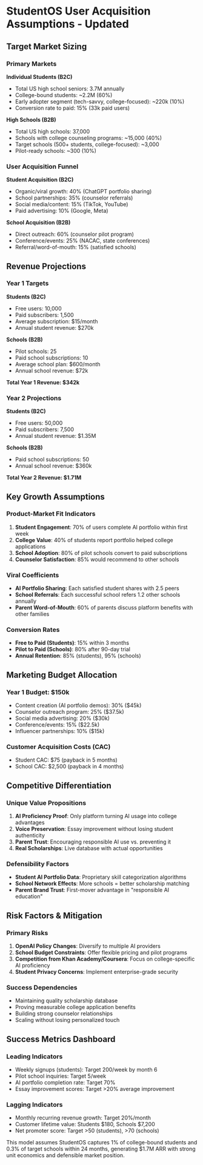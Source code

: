 # StudentOS User Acquisition Assumptions - Updated

## Target Market Sizing

### Primary Markets

**Individual Students (B2C)**
- Total US high school seniors: 3.7M annually
- College-bound students: ~2.2M (60%)
- Early adopter segment (tech-savvy, college-focused): ~220k (10%)
- Conversion rate to paid: 15% (33k paid users)

**High Schools (B2B)**
- Total US high schools: 37,000
- Schools with college counseling programs: ~15,000 (40%)
- Target schools (500+ students, college-focused): ~3,000
- Pilot-ready schools: ~300 (10%)

### User Acquisition Funnel

**Student Acquisition (B2C)**
- Organic/viral growth: 40% (ChatGPT portfolio sharing)
- School partnerships: 35% (counselor referrals)
- Social media/content: 15% (TikTok, YouTube)
- Paid advertising: 10% (Google, Meta)

**School Acquisition (B2B)**
- Direct outreach: 60% (counselor pilot program)
- Conference/events: 25% (NACAC, state conferences)
- Referral/word-of-mouth: 15% (satisfied schools)

## Revenue Projections

### Year 1 Targets
**Students (B2C)**
- Free users: 10,000
- Paid subscribers: 1,500
- Average subscription: $15/month
- Annual student revenue: $270k

**Schools (B2B)**
- Pilot schools: 25
- Paid school subscriptions: 10
- Average school plan: $600/month
- Annual school revenue: $72k

**Total Year 1 Revenue: $342k**

### Year 2 Projections
**Students (B2C)**
- Free users: 50,000
- Paid subscribers: 7,500
- Annual student revenue: $1.35M

**Schools (B2B)**
- Paid school subscriptions: 50
- Annual school revenue: $360k

**Total Year 2 Revenue: $1.71M**

## Key Growth Assumptions

### Product-Market Fit Indicators
1. **Student Engagement**: 70% of users complete AI portfolio within first week
2. **College Value**: 40% of students report portfolio helped college applications
3. **School Adoption**: 80% of pilot schools convert to paid subscriptions
4. **Counselor Satisfaction**: 85% would recommend to other schools

### Viral Coefficients
- **AI Portfolio Sharing**: Each satisfied student shares with 2.5 peers
- **School Referrals**: Each successful school refers 1.2 other schools annually
- **Parent Word-of-Mouth**: 60% of parents discuss platform benefits with other families

### Conversion Rates
- **Free to Paid (Students)**: 15% within 3 months
- **Pilot to Paid (Schools)**: 80% after 90-day trial
- **Annual Retention**: 85% (students), 95% (schools)

## Marketing Budget Allocation

### Year 1 Budget: $150k
- Content creation (AI portfolio demos): 30% ($45k)
- Counselor outreach program: 25% ($37.5k)
- Social media advertising: 20% ($30k)
- Conference/events: 15% ($22.5k)
- Influencer partnerships: 10% ($15k)

### Customer Acquisition Costs (CAC)
- Student CAC: $75 (payback in 5 months)
- School CAC: $2,500 (payback in 4 months)

## Competitive Differentiation

### Unique Value Propositions
1. **AI Proficiency Proof**: Only platform turning AI usage into college advantages
2. **Voice Preservation**: Essay improvement without losing student authenticity
3. **Parent Trust**: Encouraging responsible AI use vs. preventing it
4. **Real Scholarships**: Live database with actual opportunities

### Defensibility Factors
- **Student AI Portfolio Data**: Proprietary skill categorization algorithms
- **School Network Effects**: More schools = better scholarship matching
- **Parent Brand Trust**: First-mover advantage in "responsible AI education"

## Risk Factors & Mitigation

### Primary Risks
1. **OpenAI Policy Changes**: Diversify to multiple AI providers
2. **School Budget Constraints**: Offer flexible pricing and pilot programs
3. **Competition from Khan Academy/Coursera**: Focus on college-specific AI proficiency
4. **Student Privacy Concerns**: Implement enterprise-grade security

### Success Dependencies
- Maintaining quality scholarship database
- Proving measurable college application benefits
- Building strong counselor relationships
- Scaling without losing personalized touch

## Success Metrics Dashboard

### Leading Indicators
- Weekly signups (students): Target 200/week by month 6
- Pilot school inquiries: Target 5/week
- AI portfolio completion rate: Target 70%
- Essay improvement scores: Target >20% average improvement

### Lagging Indicators
- Monthly recurring revenue growth: Target 20%/month
- Customer lifetime value: Students $180, Schools $7,200
- Net promoter score: Target >50 (students), >70 (schools)

This model assumes StudentOS captures 1% of college-bound students and 0.3% of target schools within 24 months, generating $1.7M ARR with strong unit economics and defensible market position.
